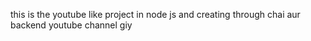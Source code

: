 this is the youtube like project in node js and creating through chai aur backend youtube channel
giy